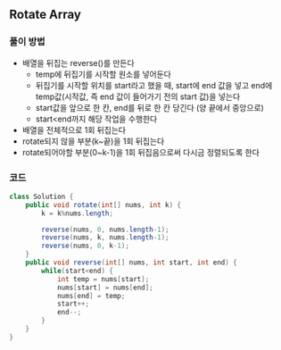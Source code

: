 ## Rotate Array

### 풀이 방법
- 배열을 뒤집는 reverse()를 만든다
  - temp에 뒤집기를 시작할 원소를 넣어둔다
  - 뒤집기를 시작할 위치를 start라고 했을 때, start에 end 값을 넣고 end에 temp값(시작값, 즉 end 값이 들어가기 전의 start 값)을 넣는다
  - start값을 앞으로 한 칸, end를 뒤로 한 칸 당긴다 (양 끝에서 중앙으로)
  - start<end까지 해당 작업을 수행한다
- 배열을 전체적으로 1회 뒤집는다
- rotate되지 않을 부분(k~끝)을 1회 뒤집는다
- rotate되어야할 부분(0~k-1)을 1회 뒤집음으로써 다시금 정렬되도록 한다

### 코드
```java
class Solution {
    public void rotate(int[] nums, int k) {
        k = k%nums.length;

        reverse(nums, 0, nums.length-1);
        reverse(nums, k, nums.length-1);
        reverse(nums, 0, k-1);
    }
    public void reverse(int[] nums, int start, int end) {
        while(start<end) {
            int temp = nums[start];
            nums[start] = nums[end];
            nums[end] = temp;
            start++;
            end--;
        }
    }
}
```